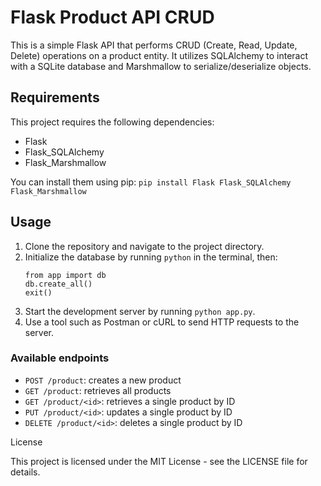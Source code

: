 # Flask Product API CRUD

This is a simple Flask API that performs CRUD (Create, Read, Update, Delete) operations on a product entity. It utilizes SQLAlchemy to interact with a SQLite database and Marshmallow to serialize/deserialize objects.

## Requirements

This project requires the following dependencies:

- Flask
- Flask_SQLAlchemy
- Flask_Marshmallow

You can install them using pip:
`pip install Flask Flask_SQLAlchemy Flask_Marshmallow`


## Usage

1. Clone the repository and navigate to the project directory.
2. Initialize the database by running `python` in the terminal, then:
    ```
    from app import db
    db.create_all()
    exit()
    ```
3. Start the development server by running `python app.py`.
4. Use a tool such as Postman or cURL to send HTTP requests to the server.

### Available endpoints

- `POST /product`: creates a new product
- `GET /product`: retrieves all products
- `GET /product/<id>`: retrieves a single product by ID
- `PUT /product/<id>`: updates a single product by ID
- `DELETE /product/<id>`: deletes a single product by ID

License

This project is licensed under the MIT License - see the LICENSE file for details.
